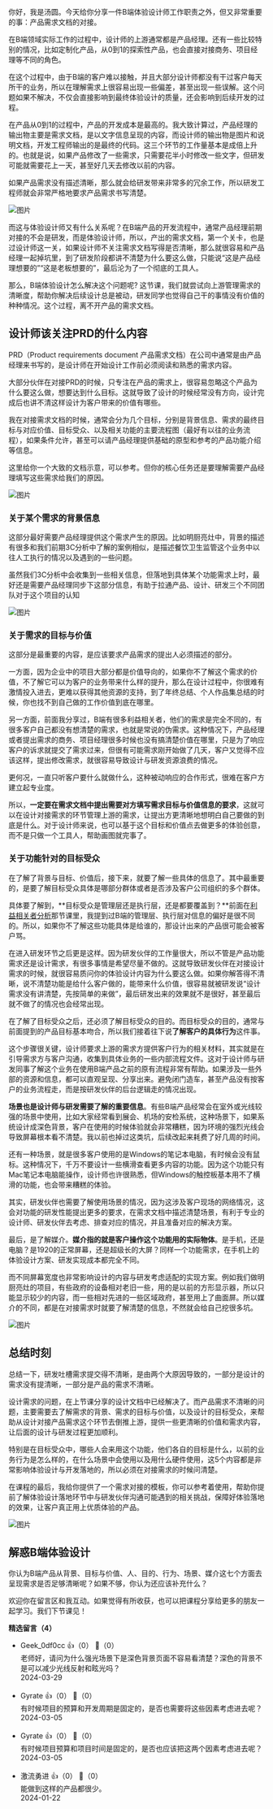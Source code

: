 你好，我是汤圆。今天给你分享一件B端体验设计师工作职责之外，但又非常重要的事：产品需求文档的对接。

在B端领域实际工作的过程中，设计师的上游通常都是产品经理。还有一些比较特别的情况，比如定制化产品，从0到1的探索性产品，也会直接对接商务、项目经理等不同的角色。

在这个过程中，由于B端的客户难以接触，并且大部分设计师都没有干过客户每天所干的业务，所以在理解需求上很容易出现一些偏差，甚至出现一些误解。这个问题如果不解决，不仅会直接影响到最终体验设计的质量，还会影响到后续开发的过程。

在产品从0到1的过程中，产品的开发成本是最高的。我大致计算过，产品经理的输出物主要是需求文档，是以文字信息呈现的内容，而设计师的输出物是图片和说明文档，开发工程师输出的是最终的代码。这三个环节的工作量基本是成倍上升的。也就是说，如果产品修改了一些需求，只需要花半小时修改一些文字，但研发可能就需要花上一天，甚至好几天去修改以前的内容。

如果产品需求没有描述清晰，那么就会给研发带来非常多的冗余工作，所以研发工程师就会非常严格地要求产品需求书写清楚。

![图片](https://static001.geekbang.org/resource/image/d8/90/d85170fe4a20468f5a04ec21cbc04390.jpg?wh=5760x3240)

而这与体验设计师又有什么关系呢？在B端产品的开发流程中，通常产品经理前期对接的不会是研发，而是体验设计师，所以，产出的需求文档，第一个关卡，也是过设计师这一关，如果设计师不关注需求文档写得是否清晰，那么就很容易和产品经理一起掉坑里，到了研发阶段都讲不清楚为什么要这么做，只能说“这是产品经理想要的”“这是老板想要的”，最后沦为了一个彻底的工具人。

那么，B端体验设计怎么解决这个问题呢? 这节课，我们就尝试向上游管理需求的清晰度，帮助你解决后续设计总是被动，研发同学也觉得自己干的事情没有价值的种种情况。这个过程，离不开产品的需求文档。

## 设计师该关注PRD的什么内容

PRD（Product requirements document 产品需求文档）在公司中通常是由产品经理来书写的，是设计师在开始设计工作前必须阅读和熟悉的需求内容。

大部分伙伴在对接PRD的时候，只专注在产品的需求上，很容易忽略这个产品为什么要这么做，想要达到什么目标。这就导致了设计的时候经常没有方向，设计完成后也讲不清这样设计为客户带来的价值有哪些。

我在对接需求文档的时候，通常会分为几个目标，分别是背景信息、需求的最终目标与对应价值、目标受众、以及相关功能的主要流程图（最好有以往的业务流程），如果条件允许，甚至可以请产品经理提供基础的原型和参考的产品功能介绍等信息。

这里给你一个大致的文档示意，可以参考。但你的核心任务还是要理解需要产品经理填写这些需求给我们的原因。

![图片](https://static001.geekbang.org/resource/image/d1/e7/d1cc87af9e33d62d6e73331a9d8e3fe7.jpg?wh=5761x3240)

### **关于某个需求的背景信息**

这部分最好需要产品经理提供这个需求产生的原因。比如明厨亮灶中，背景的描述有很多和我们前期3C分析中了解的案例相似，是描述餐饮卫生监管这个业务中以往人工执行的情况以及遇到的一些问题。

虽然我们3C分析中会收集到一些相关信息，但落地到具体某个功能需求上时，最好还是需要产品经理同步下这部分信息，有助于拉通产品、设计、研发三个不同团队对于这个项目的认知

![图片](https://static001.geekbang.org/resource/image/e6/82/e627a1c7c6924667c23a4959ff009b82.jpg?wh=5760x3864)

### **关于需求的目标与价值**

这部分是最重要的内容，是应该要求产品需求的提出人必须描述的部分。

一方面，因为企业中的项目大部分都是价值导向的，如果你不了解这个需求的价值，不了解它可以为客户的业务带来什么样的提升，那么在设计过程中，你很难有激情投入进去，更难以获得其他资源的支持，到了年终总结、个人作品集总结的时候，你也找不到自己做的工作价值到底在哪里。

另一方面，前面我分享过，B端有很多利益相关者，他们的需求是完全不同的，有很多客户自己都没有想清楚的需求，也就是常说的伪需求。这种情况下，产品经理或者提出需求的商务、项目经理很多时候也没有搞清楚价值在哪里，只是为了响应客户的诉求就提交了需求过来，但很有可能需求刚开始做了几天，客户又觉得不应该这样，提出修改需求，就很容易导致设计与研发资源浪费的情况。

更何况，一直只听客户要什么就做什么，这种被动响应的合作形式，很难在客户方建立起专业度。

所以，**一定要在需求文档中提出需要对方填写需求目标与价值信息的要求**，这就可以在设计对接需求的环节管理上游的需求，让提出方更清晰地想明白自己要做的到底是什么。对于设计师来说，也可以基于这个目标和价值点去做更多的体验创意，而不是只做一个工具人，帮助画图就完事了。

### 关于功能针对的目标受众

在了解了背景与目标、价值后，接下来，就要了解一些具体的信息了。其中最重要的，是要了解目标受众具体是哪部分群体或者是否涉及客户公司组织的多个群体。

具体要了解到，**目标受众是管理层还是执行层，还是都要覆盖到？**前面在[利益相关者分析](https://time.geekbang.org/column/article/660036)那节课里，我提到过B端的管理层、执行层对信息的偏好是很不同的。所以，如果你不了解这些功能具体是给谁的，那设计出来的产品很可能会被客户骂。

在进入研发环节之后更是这样。因为研发伙伴的工作量很大，所以不管是产品功能需求还是设计需求，有很多事情是希望尽量不做的。这就导致研发伙伴在对接设计需求的时候，就很容易质问你的体验设计内容为什么要这么做。如果你解答得不清晰，说不清楚功能是给什么客户做的，能带来什么价值，很容易就被研发说“设计需求没有讲清楚，先按简单的来做”，最后研发出来的效果就不是很好，甚至最后就不做了的情况也会经常出现。

在了解了目标受众之后，还必须了解目标受众的目的。而目标受众的目的，通常与前面提到的产品目标基本吻合，所以我们接着往下说**了解客户的具体行为**这件事。

这个步骤很关键，设计师要求上游的需求方提供客户行为的相关材料，其实就是在引导需求方与客户沟通，收集到具体业务的一些内部流程文件。这对于设计师与研发同事了解这个业务在使用B端产品之前的原有流程非常有帮助。如果涉及一些外部的资源和信息，都可以直观呈现、分享出来。避免闭门造车，甚至产品没有按客户的业务流程走，而是按研发伙伴的后台逻辑走的情况出现。

**场景也是设计师与研发需要了解的重要信息**。有些B端产品经常会在室外或光线较强的场景中使用，比如大家经常看到展会、机场的安检系统，这种场景下，如果系统设计成深色背景，客户在使用的时候体验就会非常糟糕，因为环境的强烈光线会导致屏幕根本看不清楚。我以前也掉过这类坑，后续改起来耗费了好几周的时间。

还有一种场景，就是很多客户使用的是Windows的笔记本电脑，有时候会没有鼠标。这种情况下，千万不要设计一些横滑查看更多内容的功能。因为这个功能只有Mac笔记本电脑能操作，设计师也许很熟悉，但Windows的触控板基本用不了横滑的功能，也会带来糟糕的体验。

其实，研发伙伴也需要了解使用场景的情况，因为这涉及客户现场的网络情况，这会对功能的研发性能提出更多的要求，在需求文档中描述清楚场景，有利于专业的设计师、研发伙伴去考虑、排查对应的情况，并且准备对应的解决方案。

最后，是了解媒介。**媒介指的就是客户操作这个功能用的实际物体**。是手机，还是电脑？是1920的正常屏幕，还是超级长的大屏？同样一个功能需求，在手机上的体验设计方案、研发实现成本都完全不同。

而不同屏幕宽度也非常影响设计的内容与研发考虑适配的实现方案。例如我们做明厨亮灶的项目，有些政府的设备相对老旧一些，用的是以前的方形显示器，所以只能显示较少的内容，而一些相对先进的一些区域政府，甚至用上了曲面屏。所以媒介的不同，都是在对接需求时就要了解清楚的信息，不然就会给自己挖很多坑。

![图片](https://static001.geekbang.org/resource/image/26/83/26c9e196d461ef305d10548fb0619a83.jpg?wh=5760x3240)

## 总结时刻

总结一下，研发吐槽需求提交得不清晰，是由两个大原因导致的，一部分是设计的需求没有提清晰，一部分是产品的需求不清晰。

设计需求的问题，在上节课分享的设计文档中已经解决了。而产品需求不清晰的问题，主要需要去了解需求的背景、需求的目标与价值，以及设计的目标受众，来帮助从设计对接产品需求这个环节去倒推上游，提供一些更清晰的价值和需求内容，让后面的设计与研发过程更加顺利。

特别是在目标受众中，哪些人会来用这个功能，他们各自的目标是什么，以前的业务行为是怎么样的，在什么场景中会使用以及用什么硬件使用，这5个内容都是非常影响体验设计与开发落地的，所以必须在对接需求的时候问清楚。

在课程的最后，我给你提供了一个需求对接的模板，你可以参考着使用，帮助你提前了解体验设计落地环节中与研发伙伴沟通可能遇到的相关挑战，保障好体验落地的效果，让客户真正用上优质体验的产品。

![图片](https://static001.geekbang.org/resource/image/d1/e7/d1cc87af9e33d62d6e73331a9d8e3fe7.jpg?wh=5761x3240)

## 解惑B端体验设计

你认为B端产品从背景、目标与价值、人、目的、行为、场景、媒介这七个方面去呈现需求是否足够清晰呢？如果不够，你认为还应该补充什么？

欢迎你在留言区和我互动。如果觉得有所收获，也可以把课程分享给更多的朋友一起学习。我们下节课见！
<div><strong>精选留言（4）</strong></div><ul>
<li><span>Geek_0df0cc</span> 👍（0） 💬（0）<div>老师好，请问为什么强光场景下是深色背景页面不容易看清楚？深色的背景不是可以减少光线反射和眩光吗？</div>2024-03-29</li><br/><li><span>Gyrate</span> 👍（0） 💬（0）<div>有时候项目的预算和开发周期是固定的，是否也需要将这些因素考虑进去呢？</div>2024-03-05</li><br/><li><span>Gyrate</span> 👍（0） 💬（0）<div>有时候项目预算和项目时间是固定的，是否也应该把这两个因素考虑进去呢？</div>2024-03-05</li><br/><li><span>激流勇进</span> 👍（0） 💬（0）<div>能做到这样的产品都很少。</div>2024-01-22</li><br/>
</ul>